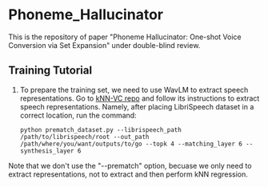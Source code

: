 # Phoneme_Hallucinator
This is the repository of paper "Phoneme Hallucinator: One-shot Voice Conversion via Set Expansion" under double-blind review.

## Training Tutorial
1. To prepare the training set, we need to use WavLM to extract speech representations. Go to [kNN-VC repo](https://github.com/bshall/knn-vc) and follow its instructions to extract speech representations. Namely, after placing LibriSpeech dataset in a correct location, run the command:

   `python prematch_dataset.py --librispeech_path /path/to/librispeech/root --out_path /path/where/you/want/outputs/to/go --topk 4 --matching_layer 6 --synthesis_layer 6`

Note that we don't use the "--prematch" option, becuase we only need to extract representations, not to extract and then perform kNN regression.
